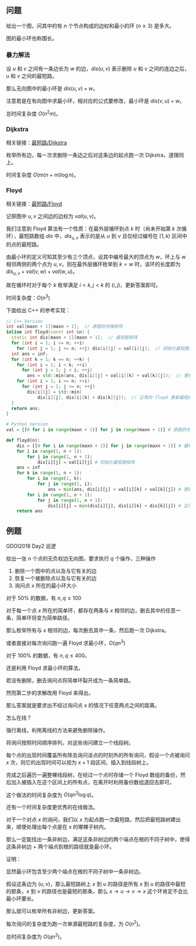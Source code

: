 ## 问题

给出一个图，问其中的有 $n$ 个节点构成的边权和最小的环 $(n\ge 3)$ 是多大。

图的最小环也称围长。

### 暴力解法

设 $u$ 和 $v$ 之间有一条边长为 $w$ 的边，$dis(u,v)$ 表示删除 $u$ 和 $v$ 之间的连边之后，$u$ 和 $v$ 之间的最短路。

那么无向图中的最小环是 $dis(u,v)+w$。

注意若是在有向图中求最小环，相对应的公式要修改，最小环是 $dis(v,u)+w$。

总时间复杂度 $O(n^2m)$。

### Dijkstra

相关链接：[最短路/Dijkstra](https://oi-wiki.org/graph/shortest-path/#dijkstra)

枚举所有边，每一次求删除一条边之后对这条边的起点跑一次 Dijkstra，道理同上。

时间复杂度 $O(m(n+m)\log n)$。

### Floyd

相关链接：[最短路/Floyd](https://oi-wiki.org/graph/shortest-path/#floyd)

记原图中 $u,v$ 之间边的边权为 $val\left(u,v\right)$。

我们注意到 Floyd 算法有一个性质：在最外层循环到点 $k$ 时（尚未开始第 $k$ 次循环），最短路数组 $dis$ 中，$dis_{u,v}$ 表示的是从 $u$ 到 $v$ 且仅经过编号在 $\left[1, k\right)$ 区间中的点的最短路。

由最小环的定义可知其至少有三个顶点，设其中编号最大的顶点为 $w$，环上与 $w$ 相邻两侧的两个点为 $u,v$，则在最外层循环枚举到 $k=w$ 时，该环的长度即为 $dis_{u,v}+val\left(v,w\right)+val\left(w,u\right)$。

故在循环时对于每个 $k$ 枚举满足 $i<k,j<k$ 的 $(i,j)$，更新答案即可。

时间复杂度：$O(n^3)$

下面给出 C++ 的参考实现：

```cpp
// C++ Version
int val[maxn + 1][maxn + 1];  // 原图的邻接矩阵
inline int floyd(const int &n) {
  static int dis[maxn + 1][maxn + 1];  // 最短路矩阵
  for (int i = 1; i <= n; ++i)
    for (int j = 1; j <= n; ++j) dis[i][j] = val[i][j];  // 初始化最短路矩阵
  int ans = inf;
  for (int k = 1; k <= n; ++k) {
    for (int i = 1; i < k; ++i)
      for (int j = 1; j < i; ++j)
        ans = std::min(ans, dis[i][j] + val[i][k] + val[k][j]);  // 更新答案
    for (int i = 1; i <= n; ++i)
      for (int j = 1; j <= n; ++j)
        dis[i][j] = std::min(
            dis[i][j], dis[i][k] + dis[k][j]);  // 正常的 floyd 更新最短路矩阵
  }
  return ans;
}
```

```python
# Python Version
val = [[0 for i in range(maxn + 1)] for j in range(maxn + 1)] # 原图的邻接矩阵

def floyd(n):
    dis = [[0 for i in range(maxn + 1)] for j in range(maxn + 1)] # 最短路矩阵
    for i in range(1, n + 1):
        for j in range(1, n + 1):
            dis[i][j] = val[i][j] # 初始化最短路矩阵
    ans = inf
    for k in range(1, n + 1):
        for i in range(1, k):
            for j in range(1, i):
                ans = min(ans, dis[i][j] + val[i][k] + val[k][j]) # 更新答案
        for i in range(1, n + 1):
            for j in range(1, n + 1):
                dis[i][j] = min(dis[i][j], dis[i][k] + dis[k][j]) # 正常的 floyd 更新最短路矩阵
    return ans
```

## 例题

GDOI2018 Day2 巡逻

给出一张 $n$ 个点的无负权边无向图，要求执行 $q$ 个操作，三种操作

1. 删除一个图中的点以及与它有关的边
2. 恢复一个被删除点以及与它有关的边
3. 询问点 $x$ 所在的最小环大小

对于 $50\%$ 的数据，有 $n,q \le 100$

对于每一个点 $x$ 所在的简单环，都存在两条与 $x$ 相邻的边，删去其中的任意一条，简单环将变为简单路径。

那么枚举所有与 $x$ 相邻的边，每次删去其中一条，然后跑一次 Dijkstra。

或者直接对每次询问跑一遍 Floyd 求最小环，$O(qn^3)$

对于 $100\%$ 的数据，有 $n,q \le 400$。

还是利用 Floyd 求最小环的算法。

若没有删除，删去询问点将简单环裂开成为一条简单路。

然而第二步的求解改用 Floyd 来得出。

那么答案就是要求出不经过询问点 $x$ 的情况下任意两点之间的距离。

怎么在线？

强行离线，利用离线的方法来避免删除操作。

将询问按照时间顺序排列，对这些询问建立一个线段树。

每个点的出现时间覆盖所有除去询问该点的时刻外的所有询问，假设一个点被询问 $x$ 次，则它的出现时间可以视为 $x + 1$ 段区间，插入到线段树上。

完成之后遍历一遍整棵线段树，在经过一个点时存储一个 Floyd 数组的备份，然后加入被插入在这个区间上的所有点，在离开时利用备份数组退回去即可。

这个做法的时间复杂度为 $O(qn^2\log q)$。

还有一个时间复杂度更优秀的在线做法。

对于一个对点 $x$ 的询问，我们以 $x$ 为起点跑一次最短路，然后把最短路树建出来，顺便处理出每个点是在 $x$ 的哪棵子树内。

那么一定能找出一条非树边，满足这条非树边的两个端点在根的不同子树中，使得这条非树边 $+$ 两个端点到根的路径就是最小环。

证明：

显然最小环包含至少两个端点在根的不同子树中一条非树边。

假设这条边为 $(u,v)$，那么最短路树上 $x$ 到 $u$ 的路径是所有 $x$ 到 $u$ 的路径中最短的那条，$x$ 到 $v$ 的路径也是最短的那条，那么 $x\to u\to v\to x$ 这个环肯定不会比最小环要长。

那么就可以枚举所有非树边，更新答案。

每次询问的复杂度为跑一次单源最短路的复杂度，为 $O(n^2)$。

总时间复杂度为 $O(qn^2)$。
